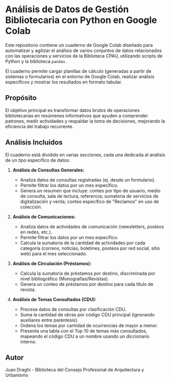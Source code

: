 # Análisis de Datos de Gestión Bibliotecaria con Python en Google Colab

Este repositorio contiene un cuaderno de Google Colab diseñado para automatizar y agilizar el análisis de varios conjuntos de datos relacionados con las operaciones y servicios de la Biblioteca CPAU, utilizando scripts de Python y la biblioteca `pandas`.

El cuaderno permite cargar planillas de cálculo (generadas a partir de sistemas o formularios) en el entorno de Google Colab, realizar análisis específicos y mostrar los resultados en formato tabular.

## Propósito

El objetivo principal es transformar datos brutos de operaciones bibliotecarias en resúmenes informativos que ayuden a comprender patrones, medir actividades y respaldar la toma de decisiones, mejorando la eficiencia del trabajo recurrente.

## Análisis Incluidos

El cuaderno está dividido en varias secciones, cada una dedicada al análisis de un tipo específico de datos:

1.  **Análisis de Consultas Generales:**
    * Analiza datos de consultas registradas (ej. desde un formulario).
    * Permite filtrar los datos por un mes específico.
    * Genera un resumen que incluye: conteo por tipo de usuario, medio de consulta, sala de lectura, referencia; sumatoria de servicios de digitalización y venta; conteo específico de "Reclamos" en uso de colección.
      
2.  **Análisis de Comunicaciones:**
    * Analiza datos de actividades de comunicación (newsletters, posteos en redes, etc.).
    * Permite filtrar los datos por un mes específico.
    * Calcula la sumatoria de la cantidad de actividades por cada categoría (correos, noticias, boletines, posteos por red social, sitio web) para el mes seleccionado.
      
3.  **Análisis de Circulación (Préstamos):**
    * Calcula la sumatoria de préstamos por destino, discriminada por nivel bibliográfico (Monografías/Revistas).
    * Genera un conteo de préstamos por destino para cada título de revista.
      
4.  **Análisis de Temas Consultados (CDU):**
    * Procesa datos de consultas por clasificación CDU.
    * Suma la cantidad de obras por código CDU principal (ignorando auxiliares entre paréntesis).
    * Ordena los temas por cantidad de ocurrencias de mayor a menor.
    * Presenta una tabla con el Top 10 de temas más consultados, mapeando el código CDU a un nombre usando un diccionario interno.

## Autor

Juan Draghi - Biblioteca del Consejo Profesional de Arquitectura y Urbanismo
